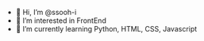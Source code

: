 - 👋 Hi, I’m @ssooh-i
- 👀 I’m interested in FrontEnd
- 🌱 I’m currently learning Python, HTML, CSS, Javascript

<!---
ssooh-i/ssooh-i is a ✨ special ✨ repository because its `README.md` (this file) appears on your GitHub profile.
You can click the Preview link to take a look at your changes.
--->
